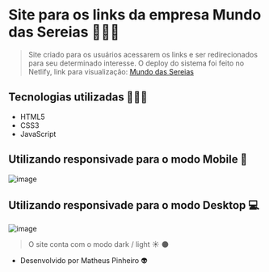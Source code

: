 # Site para os links da empresa Mundo das Sereias 🧜🏻‍♀️
> Site criado para os usuários acessarem os links e ser redirecionados para seu determinado interesse.
 O deploy do sistema foi feito no Netlify, link para visualização: [Mundo das Sereias](https://mundo-das-sereias.netlify.app/)


## Tecnologias utilizadas 👩🏻‍💻
- HTML5
- CSS3
- JavaScript


## Utilizando responsivade para o modo Mobile 📱
![image](https://github.com/MatheeusPinheiro/mundo_das_sereias/assets/78563956/3361fdb0-203f-4818-b50b-4539b2b4f767)

## Utilizando responsivade para o modo Desktop 💻
![image](https://github.com/MatheeusPinheiro/mundo_das_sereias/assets/78563956/34b480ad-0769-424d-8dc9-ac397192aeca)

> O site conta com o modo dark / light ☀ 🌑


- Desenvolvido por Matheus Pinheiro 👽
